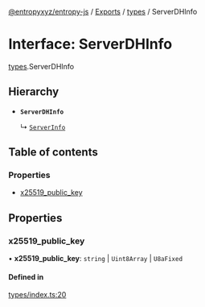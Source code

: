 [@entropyxyz/entropy-js](../README.md) / [Exports](../modules.md) / [types](../modules/types.md) / ServerDHInfo

# Interface: ServerDHInfo

[types](../modules/types.md).ServerDHInfo

## Hierarchy

- **`ServerDHInfo`**

  ↳ [`ServerInfo`](types.ServerInfo.md)

## Table of contents

### Properties

- [x25519\_public\_key](types.ServerDHInfo.md#x25519_public_key)

## Properties

### x25519\_public\_key

• **x25519\_public\_key**: `string` \| `Uint8Array` \| `U8aFixed`

#### Defined in

[types/index.ts:20](https://github.com/entropyxyz/entropy-js/blob/7732646/src/types/index.ts#L20)
